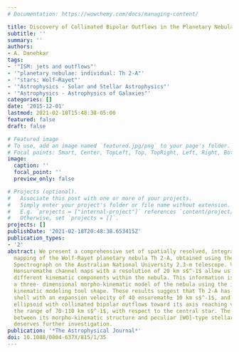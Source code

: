 ```yaml
---
# Documentation: https://wowchemy.com/docs/managing-content/

title: Discovery of Collimated Bipolar Outflows in the Planetary Nebula TH 2-A
subtitle: ''
summary: ''
authors:
- A. Danehkar
tags:
- '"ISM: jets and outflows"'
- '"planetary nebulae: individual: Th 2-A"'
- '"stars: Wolf–Rayet"'
- '"Astrophysics - Solar and Stellar Astrophysics"'
- '"Astrophysics - Astrophysics of Galaxies"'
categories: []
date: '2015-12-01'
lastmod: 2021-02-18T15:48:38-05:00
featured: false
draft: false

# Featured image
# To use, add an image named `featured.jpg/png` to your page's folder.
# Focal points: Smart, Center, TopLeft, Top, TopRight, Left, Right, BottomLeft, Bottom, BottomRight.
image:
  caption: ''
  focal_point: ''
  preview_only: false

# Projects (optional).
#   Associate this post with one or more of your projects.
#   Simply enter your project's folder or file name without extension.
#   E.g. `projects = ["internal-project"]` references `content/project/deep-learning/index.md`.
#   Otherwise, set `projects = []`.
projects: []
publishDate: '2021-02-18T20:48:38.653415Z'
publication_types:
- '2'
abstract: We present a comprehensive set of spatially resolved, integral field spectroscopic
  mapping of the Wolf-Rayet planetary nebula Th 2-A, obtained using the Wide Field
  Spectrograph on the Australian National University 2.3-m telescope. Velocity-resolved
  Hensuremathα channel maps with a resolution of 20 km s$^-1$ allow us to identify
  different kinematic components within the nebula. This information is used to develop
  a three- dimensional morpho-kinematic model of the nebula using the interactive
  kinematic modeling tool shape. These results suggest that Th 2-A has a thick toroidal
  shell with an expansion velocity of 40 ensuremath± 10 km s$^-1$, and a thin prolate
  ellipsoid with collimated bipolar outflows toward its axis reaching velocities in
  the range of 70-110 km s$^-1$, with respect to the central star. The relationship
  between its morpho-kinematic structure and peculiar [WO]-type stellar characteristics
  deserves further investigation.
publication: '*The Astrophysical Journal*'
doi: 10.1088/0004-637X/815/1/35
---
```

